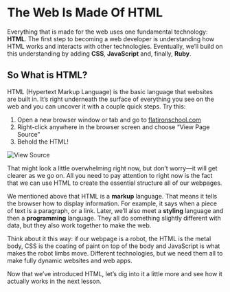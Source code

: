 # The Web Is Made Of HTML

Everything that is made for the web uses one fundamental technology: __HTML__.
The first step to becoming a web developer is understanding how HTML works and
interacts with other technologies. Eventually, we’ll build on this understanding
by adding __CSS__, __JavaScript__ and, finally, __Ruby__.

## So What is HTML?

HTML (Hypertext Markup Language) is the basic language that websites are built
in. It’s right underneath the surface of everything you see on the web and you
can uncover it with a couple quick steps. Try this:

1. Open a new browser window or tab and go to [flatironschool.com][site]
2. Right-click anywhere in the browser screen and choose “View Page Source”
3. Behold the HTML!

[site]: [https://flatironschool.com/]

![View Source](https://web-dev-readme-photos.s3.amazonaws.com/js/web-is-html-view-source.png)

That might look a little overwhelming right now, but don’t worry—it will get
clearer as we go on. All you need to pay attention to right now is the fact that
we can use HTML to create the essential structure all of our webpages.

We mentioned above that HTML is a __markup__ language. That means it tells the
browser how to display information. For example, it says when a piece of text is
a paragraph, or a link. Later, we’ll also meet a __styling__ language and then a
__programming__ language. They all do something slightly different with data,
but they also work together to make the web.

Think about it this way: if our webpage is a robot, the HTML is the metal body,
CSS is the coating of paint on top of the body and JavaScript is what makes the
robot limbs move. Different technologies, but we need them all to make fully
dynamic websites and web apps.

Now that we’ve introduced HTML, let’s dig into it a little more and see how it
actually works in the next lesson.
